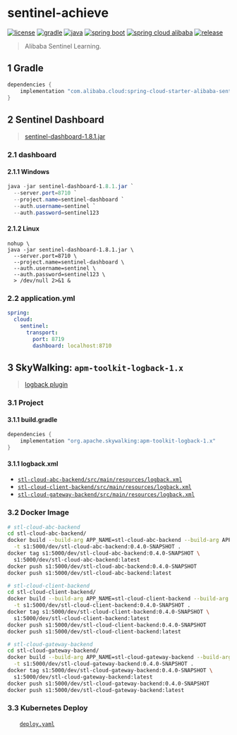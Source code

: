 # sentinel-achieve


[![license](https://img.shields.io/badge/license-MIT-green.svg?style=flat&logo=github)](https://www.mit-license.org)
[![gradle](https://img.shields.io/badge/gradle-7.1.1-brightgreen.svg?style=flat&logo=gradle)](https://docs.gradle.org/7.1/userguide/installation.html)
[![java](https://img.shields.io/badge/java-1.8-brightgreen.svg?style=flat&logo=java)](https://www.oracle.com/java/technologies/javase-downloads.html)
[![spring boot](https://img.shields.io/badge/springboot-2.3.2-brightgreen.svg?style=flat&logo=springboot)](https://docs.spring.io/spring-boot/docs/2.3.2.RELEASE/reference/htmlsingle/)
[![spring cloud alibaba](https://img.shields.io/badge/springcloud.alibaba-2.2.6-brightgreen.svg?style=flat&logo=alibabacloud)](https://spring-cloud-alibaba-group.github.io/github-pages/hoxton/zh-cn/index.html)
[![release](https://img.shields.io/badge/release-0.4.0-blue.svg)](http://gitlab.incarcloud.com/saic/emo-project/releases)

> Alibaba Sentinel Learning.

## 1 Gradle

```groovy
dependencies {
    implementation "com.alibaba.cloud:spring-cloud-starter-alibaba-sentinel"
}
```

## 2 Sentinel Dashboard

> [sentinel-dashboard-1.8.1.jar](https://github.com/alibaba/Sentinel/releases/download/1.8.1/sentinel-dashboard-1.8.1.jar)

### 2.1 dashboard

#### 2.1.1 Windows

```powershell
java -jar sentinel-dashboard-1.8.1.jar `
  --server.port=8710 `
  --project.name=sentinel-dashboard `
  --auth.username=sentinel `
  --auth.password=sentinel123
```

#### 2.1.2 Linux

```base
nohup \
java -jar sentinel-dashboard-1.8.1.jar \
  --server.port=8710 \
  --project.name=sentinel-dashboard \
  --auth.username=sentinel \
  --auth.password=sentinel123 \
  > /dev/null 2>&1 &
```

### 2.2 application.yml

```yaml
spring:
  cloud:
    sentinel:
      transport:
        port: 8719
        dashboard: localhost:8710
```

## 3 SkyWalking: `apm-toolkit-logback-1.x`

> [logback plugin](https://skywalking.apache.org/docs/skywalking-java/latest/en/setup/service-agent/java-agent/application-toolkit-logback-1.x)

### 3.1 Project

#### 3.1.1 build.gradle

```groovy
dependencies {
    implementation "org.apache.skywalking:apm-toolkit-logback-1.x"
}
```

#### 3.1.1 logback.xml

- [`stl-cloud-abc-backend/src/main/resources/logback.xml`](stl-cloud-abc-backend/src/main/resources/logback.xml)
- [`stl-cloud-client-backend/src/main/resources/logback.xml`](stl-cloud-client-backend/src/main/resources/logback.xml)
- [`stl-cloud-gateway-backend/src/main/resources/logback.xml`](stl-cloud-gateway-backend/src/main/resources/logback.xml)

### 3.2 Docker Image

```bash
# stl-cloud-abc-backend
cd stl-cloud-abc-backend/
docker build --build-arg APP_NAME=stl-cloud-abc-backend --build-arg APP_VERSION=0.4.0-SNAPSHOT \
  -t s1:5000/dev/stl-cloud-abc-backend:0.4.0-SNAPSHOT .
docker tag s1:5000/dev/stl-cloud-abc-backend:0.4.0-SNAPSHOT \
  s1:5000/dev/stl-cloud-abc-backend:latest
docker push s1:5000/dev/stl-cloud-abc-backend:0.4.0-SNAPSHOT
docker push s1:5000/dev/stl-cloud-abc-backend:latest

# stl-cloud-client-backend
cd stl-cloud-client-backend/
docker build --build-arg APP_NAME=stl-cloud-client-backend --build-arg APP_VERSION=0.4.0-SNAPSHOT \
  -t s1:5000/dev/stl-cloud-client-backend:0.4.0-SNAPSHOT .
docker tag s1:5000/dev/stl-cloud-client-backend:0.4.0-SNAPSHOT \
  s1:5000/dev/stl-cloud-client-backend:latest
docker push s1:5000/dev/stl-cloud-client-backend:0.4.0-SNAPSHOT
docker push s1:5000/dev/stl-cloud-client-backend:latest

# stl-cloud-gateway-backend
cd stl-cloud-gateway-backend/
docker build --build-arg APP_NAME=stl-cloud-gateway-backend --build-arg APP_VERSION=0.4.0-SNAPSHOT \
  -t s1:5000/dev/stl-cloud-gateway-backend:0.4.0-SNAPSHOT .
docker tag s1:5000/dev/stl-cloud-gateway-backend:0.4.0-SNAPSHOT \
  s1:5000/dev/stl-cloud-gateway-backend:latest
docker push s1:5000/dev/stl-cloud-gateway-backend:0.4.0-SNAPSHOT
docker push s1:5000/dev/stl-cloud-gateway-backend:latest
```

### 3.3 Kubernetes Deploy

&emsp;&emsp;[`deploy.yaml`](deploy.yaml)

